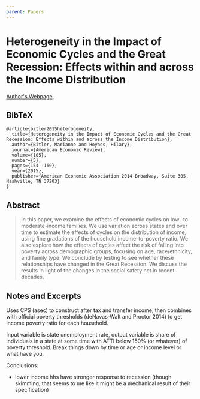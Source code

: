 ```yaml
---
parent: Papers
---
```


# Heterogeneity in the Impact of Economic Cycles and the Great Recession: Effects within and across the Income Distribution

[Author's Webpage](https://www.hilaryhoynes.com/research),

## BibTeX
```
@article{bitler2015heterogeneity,
  title={Heterogeneity in the Impact of Economic Cycles and the Great Recession: Effects within and across the Income Distribution},
  author={Bitler, Marianne and Hoynes, Hilary},
  journal={American Economic Review},
  volume={105},
  number={5},
  pages={154--160},
  year={2015},
  publisher={American Economic Association 2014 Broadway, Suite 305, Nashville, TN 37203}
}
```

## Abstract

> In this paper, we examine the effects of economic cycles on low- to moderate-income families. We use variation across states and over time to estimate the effects of cycles on the distribution of income, using fine gradations of the household income-to-poverty ratio. We also explore how the effects of cycles affect the risk of falling into poverty across demographic groups, focusing on age, race/ethnicity, and family type. We conclude by testing to see whether these relationships have changed in the Great Recession. We discuss the results in light of the changes in the social safety net in recent decades.

## Notes and Excerpts

Uses CPS (asec) to construct after tax and transfer income, then combines with official poverty thresholds (deNavas-Walt 
and Proctor 2014) to get income poverty ratio for each household. 

Input variable is state unemployment rate, output variable is share of individuals in a state at some time with ATTI below 150% (or whatever) of poverty threshold. Break things down by time or age or income level or what have you.

Conclusions: 
- lower income hhs have stronger response to recession (though skimming, that seems to me like it might be a mechanical result of their specification)
